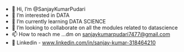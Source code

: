 - 👋 Hi, I’m @SanjayKumarPudari
- 👀 I’m interested in DATA
- 🌱 I’m currently learning DATA SCIENCE
- 💞️ I’m looking to collaborate on all the modules related to datascience 
- 📫 How to reach me ...dm on sanjaykumarpudari7477@gmail.com
- 👀 Linkedin - www.linkedin.com/in/sanjay-kumar-318464210

<!---
SanjayKumarPudari/SanjayKumarPudari is a ✨ special ✨ repository because its `README.md` (this file) appears on your GitHub profile.
You can click the Preview link to take a look at your changes.

